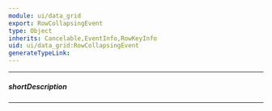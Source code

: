 ```yaml
---
module: ui/data_grid
export: RowCollapsingEvent
type: Object
inherits: Cancelable,EventInfo,RowKeyInfo
uid: ui/data_grid:RowCollapsingEvent
generateTypeLink: 
---
```

---
##### shortDescription
<!-- Description goes here -->

---
<!-- Description goes here -->